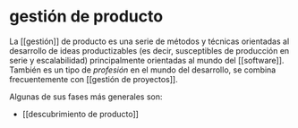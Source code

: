 # gestión de producto
La [[gestión]] de producto es una serie de métodos y técnicas orientadas al desarrollo de ideas productizables (es decir, susceptibles de producción en serie y escalabilidad) principalmente orientadas al mundo del [[software]]. También es un tipo de *profesión* en el mundo del desarrollo, se combina frecuentemente con [[gestión de proyectos]].

Algunas de sus fases más generales son:

- [[descubrimiento de producto]]